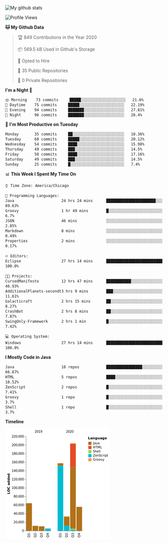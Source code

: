 ![My github stats](https://github-readme-stats.vercel.app/api?username=romvoid95&theme=gruvbox&include_all_commits=true&show_icons=true")

<!--START_SECTION:waka-->
![Profile Views](http://img.shields.io/badge/Profile%20Views-3-blue)

**🐱 My Github Data** 

> 🏆 849 Contributions in the Year 2020
 > 
> 📦 569.5 kB Used in Github's Storage 
 > 
> 💼 Opted to Hire
 > 
> 📜 35 Public Repositories 
 > 
> 🔑 0 Private Repositories  
 > 
**I'm a Night 🦉** 

```text
🌞 Morning    73 commits     █████░░░░░░░░░░░░░░░░░░░░   21.6% 
🌆 Daytime    75 commits     █████░░░░░░░░░░░░░░░░░░░░   22.19% 
🌃 Evening    94 commits     ███████░░░░░░░░░░░░░░░░░░   27.81% 
🌙 Night      96 commits     ███████░░░░░░░░░░░░░░░░░░   28.4%

```
📅 **I'm Most Productive on Tuesday** 

```text
Monday       35 commits     ██░░░░░░░░░░░░░░░░░░░░░░░   10.36% 
Tuesday      68 commits     █████░░░░░░░░░░░░░░░░░░░░   20.12% 
Wednesday    54 commits     ████░░░░░░░░░░░░░░░░░░░░░   15.98% 
Thursday     49 commits     ███░░░░░░░░░░░░░░░░░░░░░░   14.5% 
Friday       58 commits     ████░░░░░░░░░░░░░░░░░░░░░   17.16% 
Saturday     49 commits     ███░░░░░░░░░░░░░░░░░░░░░░   14.5% 
Sunday       25 commits     █░░░░░░░░░░░░░░░░░░░░░░░░   7.4%

```


📊 **This Week I Spent My Time On** 

```text
⌚︎ Time Zone: America/Chicago

💬 Programming Languages: 
Java                     24 hrs 24 mins      ██████████████████████░░░   89.63% 
Groovy                   1 hr 49 mins        █░░░░░░░░░░░░░░░░░░░░░░░░   6.7% 
JSON                     46 mins             ░░░░░░░░░░░░░░░░░░░░░░░░░   2.85% 
Markdown                 8 mins              ░░░░░░░░░░░░░░░░░░░░░░░░░   0.49% 
Properties               2 mins              ░░░░░░░░░░░░░░░░░░░░░░░░░   0.17%

🔥 Editors: 
Eclipse                  27 hrs 14 mins      █████████████████████████   100.0%

🐱‍💻 Projects: 
CursedManifesto          12 hrs 47 mins      ███████████░░░░░░░░░░░░░░   46.93% 
AdditionalPlanets-secondt3 hrs 9 mins        ███░░░░░░░░░░░░░░░░░░░░░░   11.61% 
Galacticraft             2 hrs 15 mins       ██░░░░░░░░░░░░░░░░░░░░░░░   8.27% 
CrashBot                 2 hrs 8 mins        ██░░░░░░░░░░░░░░░░░░░░░░░   7.87% 
SwingOnly-Framework      2 hrs 1 min         █░░░░░░░░░░░░░░░░░░░░░░░░   7.42%

💻 Operating System: 
Windows                  27 hrs 14 mins      █████████████████████████   100.0%

```

**I Mostly Code in Java** 

```text
Java                     18 repos            ████████████████░░░░░░░░░   66.67% 
HTML                     5 repos             ████░░░░░░░░░░░░░░░░░░░░░   18.52% 
ZenScript                2 repos             █░░░░░░░░░░░░░░░░░░░░░░░░   7.41% 
Groovy                   1 repo              █░░░░░░░░░░░░░░░░░░░░░░░░   3.7% 
Shell                    1 repo              █░░░░░░░░░░░░░░░░░░░░░░░░   3.7%

```


**Timeline**

![Chart not found](https://raw.githubusercontent.com/ROMVoid95/ROMVoid95/master/charts/bar_graph.png) 


<!--END_SECTION:waka-->
